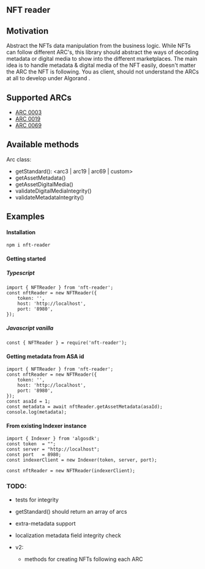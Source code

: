 ## NFT reader

## Motivation

Abstract the NFTs data manipulation from the business logic. While NFTs can follow different ARC's, this library should abstract the ways of decoding metadata or digital media to show into the different marketplaces.
The main idea is to handle metadata & digital media of the NFT easily, doesn't matter the ARC the NFT is following. You as client, should not understand the ARCs at all to develop under Algorand .

## Supported ARCs

- [ARC 0003](https://github.com/algorandfoundation/ARCs/blob/main/ARCs/arc-0003.md)
- [ARC 0019](https://github.com/algorandfoundation/ARCs/blob/main/ARCs/arc-0019.md)
- [ARC 0069](https://github.com/algorandfoundation/ARCs/blob/main/ARCs/arc-0069.md)

## Available methods

Arc class:

- getStandard(): <arc3 | arc19 | arc69 | custom>
- getAssetMetadata()
- getAssetDigitalMedia()
- validateDigitalMediaIntegrity()
- validateMetadataIntegrity()

## Examples

#### Installation

```
npm i nft-reader
```

#### Getting started

##### Typescript

```
import { NFTReader } from 'nft-reader';
const nftReader = new NFTReader({
    token: '',
    host: 'http://localhost',
    port: '8980',
});
```

##### Javascript vanilla

```
const { NFTReader } = require('nft-reader');
```

#### Getting metadata from ASA id

```
import { NFTReader } from 'nft-reader';
const nftReader = new NFTReader({
    token: '',
    host: 'http://localhost',
    port: '8980',
});
const asaId = 1;
const metadata = await nftReader.getAssetMetadata(asaId);
console.log(metadata);
```

#### From existing Indexer instance

```
import { Indexer } from 'algosdk';
const token  = "";
const server = "http://localhost";
const port   = 8980;
const indexerClient = new Indexer(token, server, port);

const nftReader = new NFTReader(indexerClient);
```

### TODO:

- tests for integrity
- getStandard() should return an array of arcs
- extra-metadata support
- localization metadata field integrity check

- v2:
  - methods for creating NFTs following each ARC
